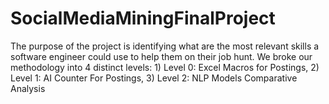 # SocialMediaMiningFinalProject

The purpose of the project is identifying what are the most relevant skills a software engineer could use to help them on their job hunt. We broke our methodology into 4 distinct levels: 1) Level 0: Excel Macros for Postings, 2) Level 1: AI Counter For Postings, 3) Level 2: NLP Models Comparative Analysis
